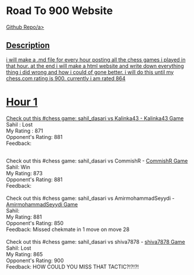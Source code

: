  <h1> Road To 900 Website</h1>
  <a href= "https://github.com/sahilchess/chess">Github Repo/a>
  <h2> Description</h2>
  <p>i will make a .md file for every hour posting all the chess games i played in that hour. at the end i will make a html website and write down everything thing i did wrong and how i could of gone better. i will do this until my chess.com rating is 900. currently i am rated 864</p>
  <h1> Hour 1</h1>
  <p> Check out this #chess game: sahil_dasari vs Kalinka43 - <a href="https://www.chess.com/live/game/108350854002"> Kalinka43 Game</a>
  <br/>
  Sahil : Lost
  <br/>
  My Rating : 871
  <br/>
  Opponent's Rating: 881
  <br/>
  Feedback: 
  <br/>
  <br/>

  Check out this #chess game: sahil_dasari vs CommishR - <a href = "https://www.chess.com/live/game/108351125596"> CommishR Game</a>
  <br/>
  Sahil: Win
  <br/>
  My Rating: 873
  <br/>
  Opponent's Rating: 881
  <br/>
  Feedback:
  <br/>
  <br/>
  Check out this #chess game: sahil_dasari vs AmirmohammadSeyydi - <a href = "https://www.chess.com/live/game/108351286052">AmirmohammadSeyydi Game</a> 
  <br/>
  Sahil:
  <br/>
  My Rating: 881
  <br/>
  Opponent's Rating: 850
  <br/>
  Feedback: Missed chekmate in 1 move on move 28
  <br/>
  <br/>
  Check out this #chess game: sahil_dasari vs shiva7878 - <a href= "https://www.chess.com/live/game/108351447022"> shiva7878 Game</a>
  <br/>
  Sahil: Lost
  <br/>
  My Rating: 865
  <br/>
  Opponent's Rating: 900
  <br/>
  Feedback: HOW COULD YOU MISS THAT TACTIC?!?!?!</p>
